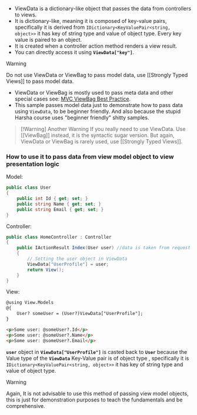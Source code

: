 - ViewData is a dictionary-like object that passes the data from controllers to views.
- It is dictionary-like, meaning it is composed of key-value pairs, specifically it is derived from `IDictionary<KeyValuePair<string, object>>` it has key of string type and value of object type. Every key value is paired to an object.
- It is created when a controller action method renders a view result.
- You can directly access it using **`ViewData["key"]`**.
>[!Warning]
>Do not use ViewData or ViewBag to pass model data, use [[Strongly Typed Views]] to pass model data. 
>- ViewData or ViewBag is mostly used to pass meta data and other special cases see: [MVC ViewBag Best Practice](https://stackoverflow.com/questions/11262034/mvc-viewbag-best-practice). 
>- This sample passes model data just to demonstrate how to pass data using `ViewData`, to be beginner friendly. 
>And also because the stupid Harsha course uses "beginner friendly" shitty samples.

>[!Warning] Another Warning
>If you really need to use ViewData. Use [[ViewBag]] instead, it is the syntactic sugar version. But again, ViewData or ViewBag is rarely used, use [[Strongly Typed Views]].
### How to use it to pass data from view model object to view presentation logic
Model:
```c#
public class User
{
	public int Id { get; set; }
	public string Name { get; set; }
	public string Email { get; set; }
}
```
Controller:
```c#
public class HomeController : Controller
{
    public IActionResult Index(User user) //data is taken from request and model binded to be a user object
    {
        // Setting the user object in ViewData
        ViewData["UserProfile"] = user;
        return View();
    }
}
```
View:
```html
@using View.Models
@{
    User? someUser = (User?)ViewData["UserProfile"]; 
}

<p>Some user: @someUser?.Id</p>
<p>Some user: @someUser?.Name</p>
<p>Some user: @someUser?.Email</p>
```
**``user``** object in **``ViewData["UserProfile"]``** is casted back to **`User`** because the Value type of the **`ViewData`** Key-Value pair is of object type , specifically it is `IDictionary<KeyValuePair<string, object>>` it has key of string type and value of object type.
>[!Warning]
> Again, It is not advisable to use this method of passing view model objects, this is just for demonstration purposes to teach the fundamentals and be comprehensive.
